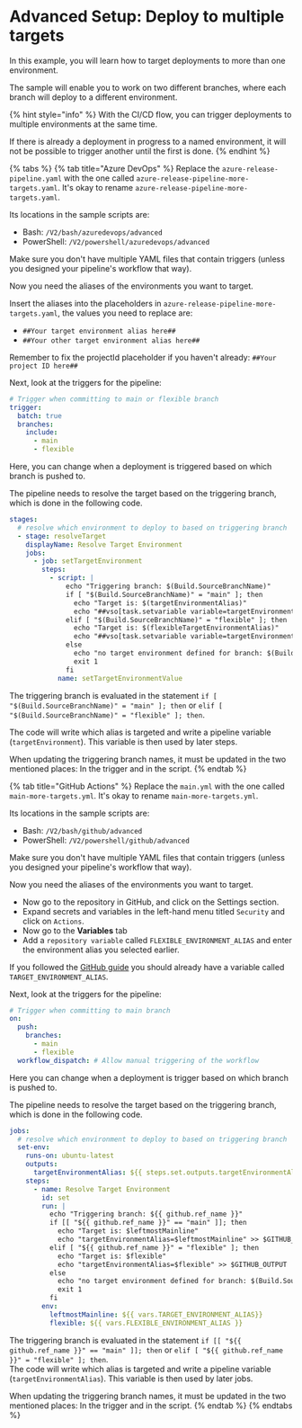 # Advanced Setup: Deploy to multiple targets

In this example, you will learn how to target deployments to more than one environment.

The sample will enable you to work on two different branches, where each branch will deploy to a different environment.

{% hint style="info" %}
With the CI/CD flow, you can trigger deployments to multiple environments at the same time.

If there is already a deployment in progress to a named environment, it will not be possible to trigger another until the first is done.
{% endhint %}

{% tabs %}
{% tab title="Azure DevOps" %}
Replace the `azure-release-pipeline.yaml` with the one called `azure-release-pipeline-more-targets.yaml`. It's okay to rename `azure-release-pipeline-more-targets.yaml`.

Its locations in the sample scripts are:

* Bash: `/V2/bash/azuredevops/advanced`
* PowerShell: `/V2/powershell/azuredevops/advanced`

Make sure you don't have multiple YAML files that contain triggers (unless you designed your pipeline's workflow that way).

Now you need the aliases of the environments you want to target.

Insert the aliases into the placeholders in `azure-release-pipeline-more-targets.yaml`, the values you need to replace are:

* `##Your target environment alias here##`
* `##Your other target environment alias here##`

Remember to fix the projectId placeholder if you haven't already: `##Your project ID here##`

Next, look at the triggers for the pipeline:

```yml
# Trigger when committing to main or flexible branch 
trigger:
  batch: true
  branches:
    include:
      - main
      - flexible
```

Here, you can change when a deployment is triggered based on which branch is pushed to.

The pipeline needs to resolve the target based on the triggering branch, which is done in the following code.

```yml
stages:
  # resolve which environment to deploy to based on triggering branch
  - stage: resolveTarget
    displayName: Resolve Target Environment
    jobs:
      - job: setTargetEnvironment
        steps:
          - script: |
              echo "Triggering branch: $(Build.SourceBranchName)"
              if [ "$(Build.SourceBranchName)" = "main" ]; then
                echo "Target is: $(targetEnvironmentAlias)"
                echo "##vso[task.setvariable variable=targetEnvironment;isOutput=true]$(targetEnvironmentAlias)"
              elif [ "$(Build.SourceBranchName)" = "flexible" ]; then
                echo "Target is: $(flexibleTargetEnvironmentAlias)"
                echo "##vso[task.setvariable variable=targetEnvironment;isOutput=true]$(flexibleTargetEnvironmentAlias)"
              else
                echo "no target environment defined for branch: $(Build.SourceBranchName)"
                exit 1
              fi
            name: setTargetEnvironmentValue
```

The triggering branch is evaluated in the statement `if [ "$(Build.SourceBranchName)" = "main" ]; then` or `elif [ "$(Build.SourceBranchName)" = "flexible" ]; then`.

The code will write which alias is targeted and write a pipeline variable (`targetEnvironment`). This variable is then used by later steps.

When updating the triggering branch names, it must be updated in the two mentioned places: In the trigger and in the script.
{% endtab %}

{% tab title="GitHub Actions" %}
Replace the `main.yml` with the one called `main-more-targets.yml`. It's okay to rename `main-more-targets.yml`.

Its locations in the sample scripts are:

* Bash: `/V2/bash/github/advanced`
* PowerShell: `/V2/powershell/github/advanced`

Make sure you don't have multiple YAML files that contain triggers (unless you designed your pipeline's workflow that way).

Now you need the aliases of the environments you want to target.

* Now go to the repository in GitHub, and click on the Settings section.
* Expand secrets and variables in the left-hand menu titled `Security` and click on `Actions`.
* Now go to the **Variables** tab
* Add a `repository variable` called `FLEXIBLE_ENVIRONMENT_ALIAS` and enter the environment alias you selected earlier.

If you followed the [GitHub guide](github-actions.md) you should already have a variable called `TARGET_ENVIRONMENT_ALIAS`.

Next, look at the triggers for the pipeline:

```yml
# Trigger when committing to main branch
on:
  push:
    branches:
      - main
      - flexible
  workflow_dispatch: # Allow manual triggering of the workflow
```

Here you can change when a deployment is trigger based on which branch is pushed to.

The pipeline needs to resolve the target based on the triggering branch, which is done in the following code.

```yml
jobs:
  # resolve which environment to deploy to based on triggering branch
  set-env:
    runs-on: ubuntu-latest
    outputs:
      targetEnvironmentAlias: ${{ steps.set.outputs.targetEnvironmentAlias }}
    steps:
      - name: Resolve Target Environment
        id: set
        run: |
          echo "Triggering branch: ${{ github.ref_name }}"
          if [[ "${{ github.ref_name }}" == "main" ]]; then
            echo "Target is: $leftmostMainline"
            echo "targetEnvironmentAlias=$leftmostMainline" >> $GITHUB_OUTPUT
          elif [ "${{ github.ref_name }}" = "flexible" ]; then
            echo "Target is: $flexible"
            echo "targetEnvironmentAlias=$flexible" >> $GITHUB_OUTPUT
          else
            echo "no target environment defined for branch: $(Build.SourceBranchName)"
            exit 1
          fi
        env:
          leftmostMainline: ${{ vars.TARGET_ENVIRONMENT_ALIAS}}
          flexible: ${{ vars.FLEXIBLE_ENVIRONMENT_ALIAS }}
```

The triggering branch is evaluated in the statement `if [[ "${{ github.ref_name }}" == "main" ]]; then` or `elif [ "${{ github.ref_name }}" = "flexible" ]; then`.\
The code will write which alias is targeted and write a pipeline variable (`targetEnvironmentAlias`). This variable is then used by later jobs.

When updating the triggering branch names, it must be updated in the two mentioned places: In the trigger and in the script.
{% endtab %}
{% endtabs %}
